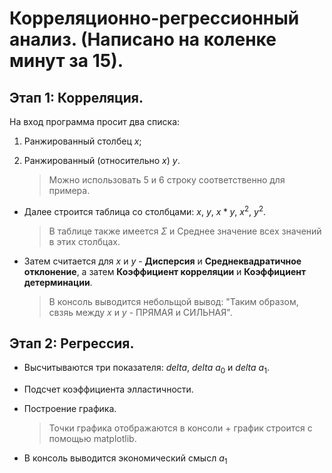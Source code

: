 # Корреляционно-регрессионный анализ. (Написано на коленке минут за 15).
## Этап 1: Корреляция.
На вход программа просит два списка: 
1. Ранжированный столбец $x$;
2. Ранжированный (относительно $x$) $y$.

    > Можно использовать 5 и 6 строку соответственно для примера.

- Далее строится таблица со столбцами: $x$, $y$, $x * y$, $x^2$, $y^2$.
  > В таблице также имеется $Σ$ и Среднее значение всех значений в этих столбцах.

- Затем считается для $x$ и $y$ - **Дисперсия** и **Среднеквадратичное отклонение**, а затем **Коэффициент корреляции** и **Коэффициент детерминации**.
  > В консоль выводится небольщой вывод: "Таким образом, свзяь между $x$ и $y$ - ПРЯМАЯ и СИЛЬНАЯ".

## Этап 2: Регрессия.
- Высчитываются три показателя: $delta$, $delta$ $a_0$ и $delta$ $a_1$.

- Подсчет коэффициента элластичности.

- Построение графика.
  > Точки графика отображаются в консоли + график строится с помощью matplotlib.

- В консоль выводится экономический смысл $a_1$
